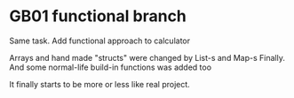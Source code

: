 # GB01 functional branch

Same task. Add functional approach to calculator

Arrays and hand made "structs" were changed by List-s and Map-s
Finally. And some normal-life build-in functions was added too

It finally starts to be more or less like real project.